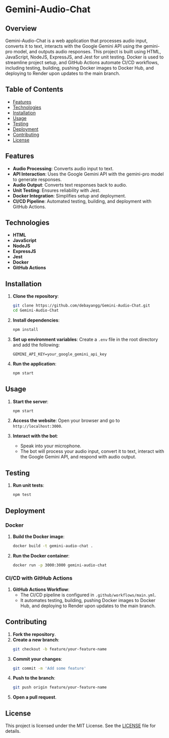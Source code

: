 # Gemini-Audio-Chat

## Overview

Gemini-Audio-Chat is a web application that processes audio input, converts it to text, interacts with the Google Gemini API using the gemini-pro model, and outputs audio responses. This project is built using HTML, JavaScript, NodeJS, ExpressJS, and Jest for unit testing. Docker is used to streamline project setup, and GitHub Actions automate CI/CD workflows, including testing, building, pushing Docker images to Docker Hub, and deploying to Render upon updates to the main branch.

## Table of Contents

- [Features](#features)
- [Technologies](#technologies)
- [Installation](#installation)
- [Usage](#usage)
- [Testing](#testing)
- [Deployment](#deployment)
- [Contributing](#contributing)
- [License](#license)

## Features

- **Audio Processing**: Converts audio input to text.
- **API Interaction**: Uses the Google Gemini API with the gemini-pro model to generate responses.
- **Audio Output**: Converts text responses back to audio.
- **Unit Testing**: Ensures reliability with Jest.
- **Docker Integration**: Simplifies setup and deployment.
- **CI/CD Pipeline**: Automated testing, building, and deployment with GitHub Actions.

## Technologies

- **HTML**
- **JavaScript**
- **NodeJS**
- **ExpressJS**
- **Jest**
- **Docker**
- **GitHub Actions**

## Installation

1. **Clone the repository**:
    ```sh
    git clone https://github.com/debayangg/Gemini-Audio-Chat.git
    cd Gemini-Audio-Chat
    ```

2. **Install dependencies**:
    ```sh
    npm install
    ```

3. **Set up environment variables**:
    Create a `.env` file in the root directory and add the following:
    ```
    GEMINI_API_KEY=your_google_gemini_api_key
    ```

4. **Run the application**:
    ```sh
    npm start
    ```

## Usage

1. **Start the server**:
    ```sh
    npm start
    ```

2. **Access the website**:
    Open your browser and go to `http://localhost:3000`.

3. **Interact with the bot**:
    - Speak into your microphone.
    - The bot will process your audio input, convert it to text, interact with the Google Gemini API, and respond with audio output.

## Testing

1. **Run unit tests**:
    ```sh
    npm test
    ```

## Deployment

### Docker

1. **Build the Docker image**:
    ```sh
    docker build -t gemini-audio-chat .
    ```

2. **Run the Docker container**:
    ```sh
    docker run -p 3000:3000 gemini-audio-chat
    ```

### CI/CD with GitHub Actions

1. **GitHub Actions Workflow**:
    - The CI/CD pipeline is configured in `.github/workflows/main.yml`.
    - It automates testing, building, pushing Docker images to Docker Hub, and deploying to Render upon updates to the main branch.

## Contributing

1. **Fork the repository**.
2. **Create a new branch**:
    ```sh
    git checkout -b feature/your-feature-name
    ```
3. **Commit your changes**:
    ```sh
    git commit -m 'Add some feature'
    ```
4. **Push to the branch**:
    ```sh
    git push origin feature/your-feature-name
    ```
5. **Open a pull request**.

## License

This project is licensed under the MIT License. See the [LICENSE](LICENSE) file for details.
